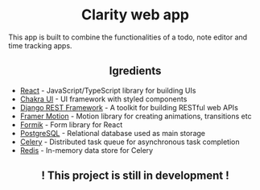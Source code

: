 <h1 align='center'>Clarity web app</h1>

This app is built to combine the functionalities of a todo, note editor and time tracking apps.

<h2 align='center'>Igredients</h2>

- [React](https://reactjs.org/) - JavaScript/TypeScript library for building UIs
- [Chakra UI](https://chakra-ui.com/) - UI framework with styled components
- [Django REST Framework](https://www.django-rest-framework.org/) - A toolkit for building RESTful web APIs
- [Framer Motion](https://www.framer.com/motion/) - Motion library for creating animations, transitions etc
- [Formik](https://formik.org/) - Form library for React
- [PostgreSQL](https://www.postgresql.org/) - Relational database used as main storage
- [Celery](https://docs.celeryq.dev/en/stable/) - Distributed task queue for asynchronous task completion
- [Redis](https://redis.io/) - In-memory data store for Celery

<h2 align='center'>! This project is still in development !</h2>

